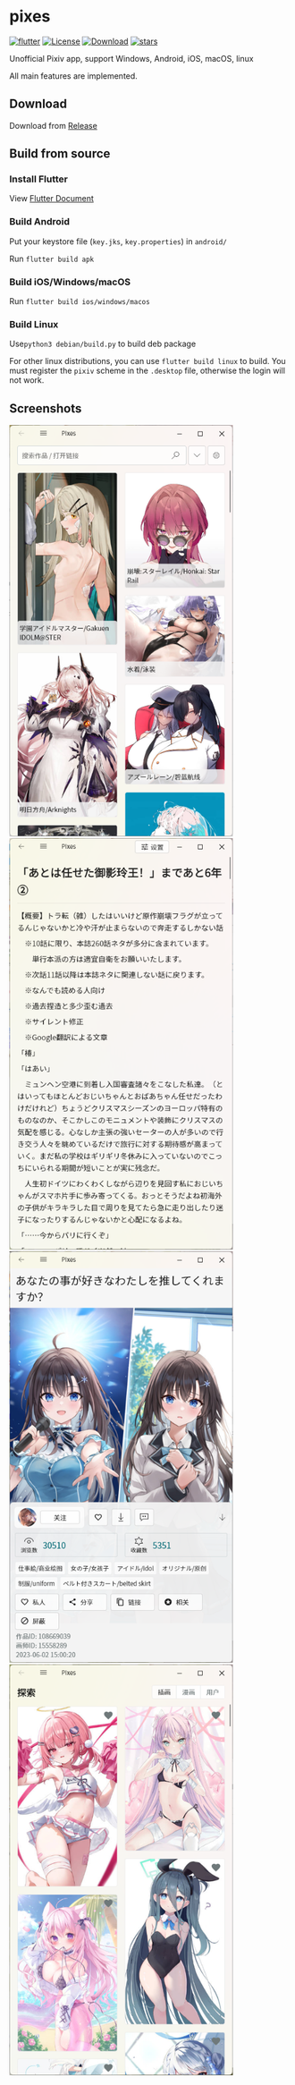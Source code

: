 # pixes

[![flutter](https://img.shields.io/badge/flutter-3.27.0-blue)](https://flutter.dev/) 
[![License](https://img.shields.io/github/license/wgh136/pixes)](https://github.com/wgh136/pixes/blob/master/LICENSE)
[![Download](https://img.shields.io/github/v/release/wgh136/pixes)](https://github.com/wgh136/pixes)
[![stars](https://img.shields.io/github/stars/wgh136/pixes)](https://github.com/wgh136/pixes/stargazers)

Unofficial Pixiv app, support Windows, Android, iOS, macOS, linux

All main features are implemented.

## Download

Download from [Release](https://github.com/wgh136/pixes/releases)

## Build from source

### Install Flutter

View [Flutter Document](https://flutter.dev/docs/get-started/install)

### Build Android

Put your keystore file (`key.jks`, `key.properties`) in `android/`

Run `flutter build apk`

### Build iOS/Windows/macOS

Run `flutter build ios/windows/macos`

### Build Linux

Use`python3 debian/build.py` to build deb package

For other linux distributions, you can use `flutter build linux` to build. 
You must register the `pixiv` scheme in the `.desktop` file, otherwise the login will not work.

## Screenshots

<img src="screenshots/1.png" style="width: 400px">
<img src="screenshots/2.png" style="width: 400px">
<img src="screenshots/3.png" style="width: 400px">
<img src="screenshots/4.png" style="width: 400px">
